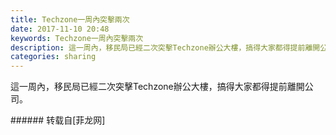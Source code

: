 ```yaml
---
title: Techzone一周內突擊兩次
date: 2017-11-10 20:48
keywords: Techzone一周內突擊兩次
description: 這一周內，移民局已經二次突擊Techzone辦公大樓，搞得大家都得提前離開公司。
categories: sharing
---
```

<td class="t_f" id="postmessage_972806">

這一周內，移民局已經二次突擊Techzone辦公大樓，搞得大家都得提前離開公司。<br/>
</td>
###### 转载自[菲龙网]